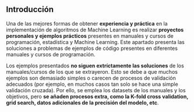## Introducción  

Una de las mejores formas de obtener **experiencia y práctica** en la implementación de algoritmos de Machine Learning es realizar **proyectos personales y ejemplos prácticos** presentes en manuales y cursos de programación, estadística y Machine Learning. Este apartado presenta las soluciones a problemas de ejemplos de código presentes en diferentes manuales y cursos de programación.

Los ejemplos presentados **no siguen extríctamente las soluciones** de los manuales/cursos de los que se extrayeron. Esto se debe a que muchos ejemplos son demasiado simples o carecen de procesos de validación adecuados (por ejemplo, en muchos casos tan solo se hace una simple validación cruzada). Por ello, se emplea los datasets de los manuales y los objetivos, pero **se añaden procesos extra, como la K-fold cross validation, grid search, datos adicionales de la precisión del modelo, etc**.
